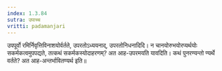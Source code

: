 ```yaml
---
index: 1.3.84
sutra: उपाच्च
vritti: padamanjari
---
```


 उपपूर्वो रमिर्निवृत्तिविनाशयोर्वर्तते, उपरतोऽध्ययनाद्, उपरतोनिधनादिदि। न चानयोरुभयोरप्यर्थयोः सकर्मकत्वमुपपद्यते, तत्कथं सकर्मकस्योदाहरणम्? अत आह-उपरमयति यावदिति। कथं पुनरण्यन्तो ण्यर्थे वर्तते? अत आह-अन्तर्भावितण्यर्थ इति॥